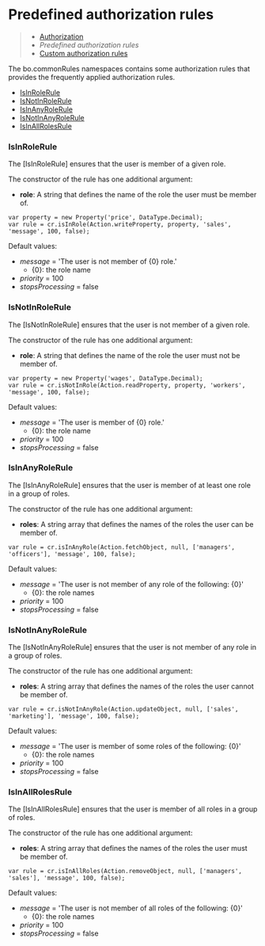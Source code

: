 # Predefined authorization rules

> * [Authorization](/definitions/authorization)
> * _Predefined authorization rules_
> * [Custom authorization rules](custom)

The bo.commonRules namespaces contains some authorization rules that provides
the frequently applied authorization rules.

* [IsInRoleRule](#a)
* [IsNotInRoleRule](#b)
* [IsInAnyRoleRule](#c)
* [IsNotInAnyRoleRule](#d)
* [IsInAllRolesRule](#e)

### <a name="a"></a>IsInRoleRule

The [IsInRoleRule] ensures that the user is member of a given role.

The constructor of the rule has one additional argument:
* __role__: A string that defines the name of the role the user must be member of.

```
var property = new Property('price', DataType.Decimal);
var rule = cr.isInRole(Action.writeProperty, property, 'sales', 'message', 100, false);
```

Default values:
* _message_ = 'The user is not member of {0} role.'
  * {0}: the role name
* _priority_ = 100
* _stopsProcessing_ = false

### <a name="b"></a>IsNotInRoleRule

The [IsNotInRoleRule] ensures that the user is not member of a given role.

The constructor of the rule has one additional argument:
* __role__: A string that defines the name of the role the user must not be member of.

```
var property = new Property('wages', DataType.Decimal);
var rule = cr.isNotInRole(Action.readProperty, property, 'workers', 'message', 100, false);
```

Default values:
* _message_ = 'The user is member of {0} role.'
  * {0}: the role name
* _priority_ = 100
* _stopsProcessing_ = false

### <a name="c"></a>IsInAnyRoleRule

The [IsInAnyRoleRule] ensures that the user is member of at least one role in a group of roles.

The constructor of the rule has one additional argument:
* __roles__: A string array that defines the names of the roles the user can be
member of.

```
var rule = cr.isInAnyRole(Action.fetchObject, null, ['managers', 'officers'], 'message', 100, false);
```

Default values:
* _message_ = 'The user is not member of any role of the following: {0}'
  * {0}: the role names
* _priority_ = 100
* _stopsProcessing_ = false

### <a name="d"></a>IsNotInAnyRoleRule

The [IsNotInAnyRoleRule] ensures that the user is not member of any role in a group of roles.

The constructor of the rule has one additional argument:
* __roles__: A string array that defines the names of the roles the user cannot
be member of.

```
var rule = cr.isNotInAnyRole(Action.updateObject, null, ['sales', 'marketing'], 'message', 100, false);
```

Default values:
* _message_ = 'The user is member of some roles of the following: {0}'
  * {0}: the role names
* _priority_ = 100
* _stopsProcessing_ = false

### <a name="e"></a>IsInAllRolesRule

The [IsInAllRolesRule] ensures that the user is member of all roles in a group of roles.

The constructor of the rule has one additional argument:
* __roles__: A string array that defines the names of the roles the user must be
member of.

```
var rule = cr.isInAllRoles(Action.removeObject, null, ['managers', 'sales'], 'message', 100, false);
```

Default values:
* _message_ = 'The user is not member of all roles of the following: {0}'
  * {0}: the role names
* _priority_ = 100
* _stopsProcessing_ = false

